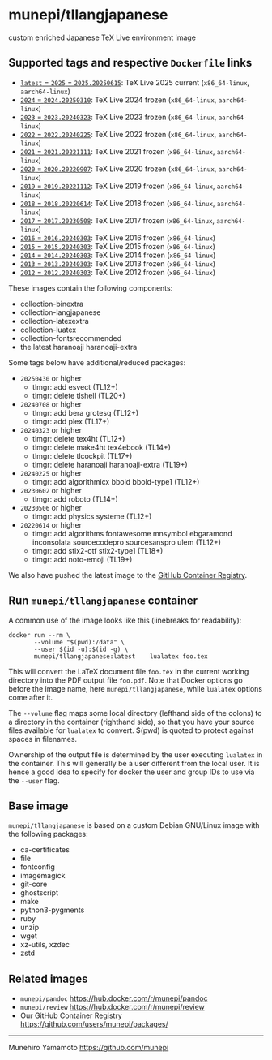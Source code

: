 # munepi/tllangjapanese
custom enriched Japanese TeX Live environment image

## Supported tags and respective `Dockerfile` links

 * [`latest` = `2025` = `2025.20250615`](https://github.com/munepi/docker-tllangjapanese/blob/20250508/Dockerfile): TeX Live 2025 current (`x86_64-linux`, `aarch64-linux`)
 * [`2024` = `2024.20250310`](https://github.com/munepi/docker-tllangjapanese/blob/20250310/Dockerfile): TeX Live 2024 frozen (`x86_64-linux`, `aarch64-linux`)
 * [`2023` = `2023.20240323`](https://github.com/munepi/docker-tllangjapanese/blob/20240323/Dockerfile): TeX Live 2023 frozen (`x86_64-linux`, `aarch64-linux`)
 * [`2022` = `2022.20240225`](https://github.com/munepi/docker-tllangjapanese/blob/20240225/Dockerfile): TeX Live 2022 frozen (`x86_64-linux`, `aarch64-linux`)
 * [`2021` = `2021.20221111`](https://github.com/munepi/docker-tllangjapanese/blob/20221111/Dockerfile): TeX Live 2021 frozen (`x86_64-linux`, `aarch64-linux`)
 * [`2020` = `2020.20220907`](https://github.com/munepi/docker-tllangjapanese/blob/20220614/Dockerfile): TeX Live 2020 frozen (`x86_64-linux`, `aarch64-linux`)
 * [`2019` = `2019.20221112`](https://github.com/munepi/docker-tllangjapanese/blob/20221112/Dockerfile): TeX Live 2019 frozen (`x86_64-linux`, `aarch64-linux`)
 * [`2018` = `2018.20220614`](https://github.com/munepi/docker-tllangjapanese/blob/20220614/Dockerfile): TeX Live 2018 frozen (`x86_64-linux`, `aarch64-linux`)
 * [`2017` = `2017.20230508`](https://github.com/munepi/docker-tllangjapanese/blob/20230506/Dockerfile): TeX Live 2017 frozen (`x86_64-linux`, `aarch64-linux`)
 * [`2016` = `2016.20240303`](https://github.com/munepi/docker-tllangjapanese/blob/20240225/Dockerfile): TeX Live 2016 frozen (`x86_64-linux`)
 * [`2015` = `2015.20240303`](https://github.com/munepi/docker-tllangjapanese/blob/20240225/Dockerfile): TeX Live 2015 frozen (`x86_64-linux`)
 * [`2014` = `2014.20240303`](https://github.com/munepi/docker-tllangjapanese/blob/20240225/Dockerfile): TeX Live 2014 frozen (`x86_64-linux`)
 * [`2013` = `2013.20240303`](https://github.com/munepi/docker-tllangjapanese/blob/20240225/Dockerfile): TeX Live 2013 frozen (`x86_64-linux`)
 * [`2012` = `2012.20240303`](https://github.com/munepi/docker-tllangjapanese/blob/20240225/Dockerfile): TeX Live 2012 frozen (`x86_64-linux`)

These images contain the following components:

 * collection-binextra
 * collection-langjapanese
 * collection-latexextra
 * collection-luatex
 * collection-fontsrecommended
 * the latest haranoaji haranoaji-extra

Some tags below have additional/reduced packages:

 * `20250430` or higher
    * tlmgr: add esvect (TL12+)
    * tlmgr: delete tlshell (TL20+)
 * `20240708` or higher
    * tlmgr: add bera grotesq (TL12+)
    * tlmgr: add plex (TL17+)
 * `20240323` or higher
    * tlmgr: delete tex4ht (TL12+)
    * tlmgr: delete make4ht tex4ebook (TL14+)
    * tlmgr: delete tlcockpit (TL17+)
    * tlmgr: delete haranoaji haranoaji-extra (TL19+)
 * `20240225` or higher 
    * tlmgr: add algorithmicx bbold bbold-type1 (TL12+)
 * `20230602` or higher 
    * tlmgr: add roboto (TL14+)
 * `20230506` or higher 
    * tlmgr: add physics systeme (TL12+)
 * `20220614` or higher 
    * tlmgr: add algorithms fontawesome mnsymbol ebgaramond inconsolata sourcecodepro sourcesanspro ulem (TL12+)
    * tlmgr: add stix2-otf stix2-type1 (TL18+)
    * tlmgr: add noto-emoji (TL19+)

We also have pushed the latest image to the [GitHub Container Registry](https://github.com/users/munepi/packages/container/package/tllangjapanese).


## Run `munepi/tllangjapanese` container

A common use of the image looks like this (linebreaks for readability):

``` shell
docker run --rm \
       --volume "$(pwd):/data" \
       --user $(id -u):$(id -g) \
       munepi/tllangjapanese:latest    lualatex foo.tex
```

This will convert the LaTeX document file `foo.tex` in the current working directory into the PDF output file `foo.pdf`. 
Note that Docker options go before the image name, here `munepi/tllangjapanese`, while `lualatex` options come after it.

The `--volume` flag maps some local directory (lefthand side of the colons) to a directory in the container (righthand side), so that you have your source files available for `lualatex` to convert. 
$(pwd) is quoted to protect against spaces in filenames.

Ownership of the output file is determined by the user executing `lualatex` in the container. 
This will generally be a user different from the local user. 
It is hence a good idea to specify for docker the user and group IDs to use via the `--user` flag.


## Base image

`munepi/tllangjapanese` is based on a custom Debian GNU/Linux image with the following packages:

 * ca-certificates
 * file
 * fontconfig
 * imagemagick
 * git-core
 * ghostscript
 * make
 * python3-pygments
 * ruby
 * unzip
 * wget
 * xz-utils, xzdec
 * zstd


## Related images

 * `munepi/pandoc` https://hub.docker.com/r/munepi/pandoc
 * `munepi/review` https://hub.docker.com/r/munepi/review
 * Our GitHub Container Registry https://github.com/users/munepi/packages/

--------------------

Munehiro Yamamoto
https://github.com/munepi
